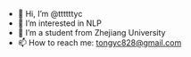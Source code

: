 - 👋 Hi, I’m @ttttttyc
- 👀 I’m interested in NLP
- 💞️ I’m a student from Zhejiang University
- 📫 How to reach me: tongyc828@gmail.com


<!---
ttttttyc/ttttttyc is a ✨ special ✨ repository because its `README.md` (this file) appears on your GitHub profile.
You can click the Preview link to take a look at your changes.
--->
